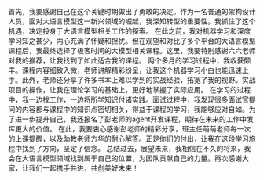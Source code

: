 

首先，我要感谢自己在这个关键时期做出了勇敢的决定。作为一名普通的架构设计人员，面对大语言模型这一新兴领域的崛起，我深知转型的重要性。我抓住了这个机遇，决定投身于大语言模型相关工作的探索。
在此之前，我对机器学习和深度学习知之甚少，内心充满了怀疑和担忧。但在观望和对比了多个平台的大语言模型课程后，我最终选择了极客时间的大模型相关课程。这里，我要特别感谢六六老师对我的推荐，让我找到了如此适合我的课程。
两个多月的学习过程中，我收获颇丰。课程内容细致入微，老师讲解精彩纷呈，让我这个机器学习小白也能迅速上手。此外，老师还分享了许多书本上难以学到的实战经验，拓宽了我的视野。实战项目的操作，让我在理论学习的基础上，更好地掌握了实际应用。
在学习的过程中，我一边找工作，一边将所学知识付诸实践。面试过程中，我发现很多面试官提问的内容都与课程中的知识点密切相关，得益于课程的学习，我能够应对自如。为了进一步提升自己，我还报名了彭老师的agent开发课程，期待在未来的工作中发挥更大的价值。
在此，我要衷心感谢彭老师的精彩分享，班主任萌萌老师每一次的上课提醒，以及助教老师方华的耐心解答。正是你们的付出，让我在这段学习旅程中找到了方向，坚定了信念。
总结过去，展望未来，我相信在不久的将来，我会在大语言模型领域找到属于自己的位置，为团队贡献自己的力量。再次感谢大家，让我们一起携手共进，共创美好未来！

